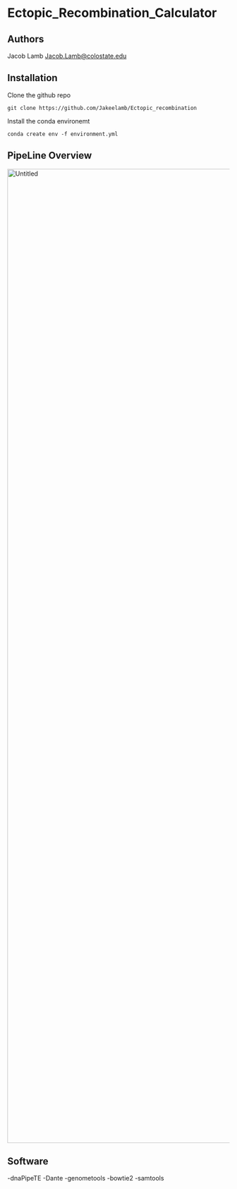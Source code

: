 # Ectopic_Recombination_Calculator

## Authors 
Jacob Lamb 
Jacob.Lamb@colostate.edu
## Installation

Clone the github repo
```
git clone https://github.com/Jakeelamb/Ectopic_recombination
```
Install the conda environemt
```
conda create env -f environment.yml
```
## PipeLine Overview
<img width="2210" alt="Untitled" src="https://github.com/user-attachments/assets/5f2afef5-6222-444f-a2a5-7eefa8e75bd7">

## Software
-dnaPipeTE
-Dante
-genometools
-bowtie2
-samtools
